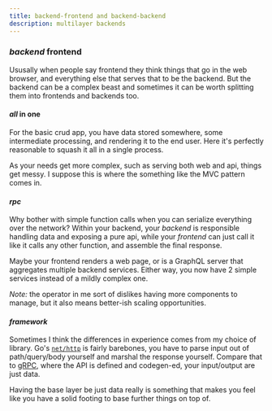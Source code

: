 ```yaml
---
title: backend-frontend and backend-backend
description: multilayer backends
---
```


### _backend_ frontend

Ususally when people say frontend they think things that go in the web browser,
and everything else that serves that to be the backend.
But the backend can be a complex beast
and sometimes it can be worth splitting them into frontends and backends too.

#### _all_ in one

For the basic crud app, you have data stored somewhere,
some intermediate processing, and rendering it to the end user.
Here it's perfectly reasonable to squash it all in a single process.

As your needs get more complex, such as serving both web and api,
things get messy.
I suppose this is where the something like the MVC pattern comes in.

#### _rpc_

Why bother with simple function calls
when you can serialize everything over the network?
Within your backend,
your _backend_ is responsible handling data
and exposing a pure api,
while your _frontend_ can just call it like it calls any other function,
and assemble the final response.

Maybe your frontend renders a web page,
or is a GraphQL server that aggregates multiple backend services.
Either way, you now have 2 simple services instead of a mildly complex one.

_Note:_ the operator in me sort of dislikes having more components to manage,
but it also means better-ish scaling opportunities.

#### _framework_

Sometimes I think the differences in experience comes from my choice of library.
Go's [`net/http`](https://pkg.go.dev/net/http) is fairly barebones,
you have to parse input out of path/query/body yourself and marshal the response yourself.
Compare that to [gRPC](https://pkg.go.dev/google.golang.org/grpc),
where the API is defined and codegen-ed,
your input/output are just data.

Having the base layer be just data really is something
that makes you feel like you have a solid footing to base further things on top of.
